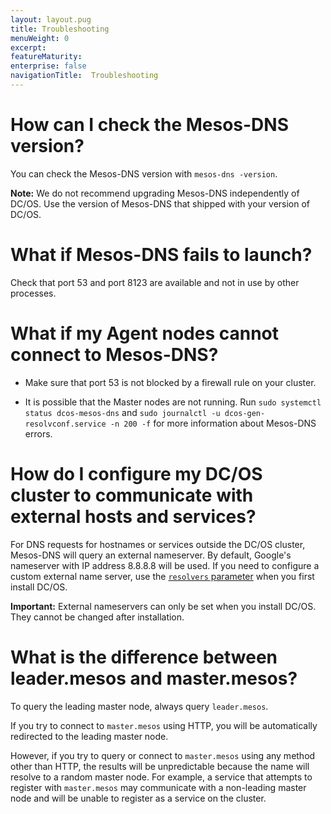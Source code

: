 ```yaml
---
layout: layout.pug
title: Troubleshooting
menuWeight: 0
excerpt:
featureMaturity:
enterprise: false
navigationTitle:  Troubleshooting
---
```


<!-- This source repo for this topic is https://github.com/dcos/dcos-docs -->


# How can I check the Mesos-DNS version?

You can check the Mesos-DNS version with `mesos-dns -version`.

**Note:** We do not recommend upgrading Mesos-DNS independently of DC/OS. Use the version of Mesos-DNS that shipped with your version of DC/OS.

# What if Mesos-DNS fails to launch?

Check that port 53 and port 8123 are available and not in use by other processes.

# What if my Agent nodes cannot connect to Mesos-DNS?

*   Make sure that port 53 is not blocked by a firewall rule on your cluster.

*   It is possible that the Master nodes are not running. Run `sudo systemctl status dcos-mesos-dns` and `sudo journalctl -u dcos-gen-resolvconf.service -n 200 -f` for more information about Mesos-DNS errors.

# How do I configure my DC/OS cluster to communicate with external hosts and services?

For DNS requests for hostnames or services outside the DC/OS cluster, Mesos-DNS will query an external nameserver. By default, Google's nameserver with IP address 8.8.8.8 will be used. If you need to configure a custom external name server, use the [`resolvers` parameter][1] when you first install DC/OS.

**Important:** External nameservers can only be set when you install DC/OS. They cannot be changed after installation.

# <a name="leader"></a>What is the difference between leader.mesos and master.mesos?

To query the leading master node, always query `leader.mesos`.

If you try to connect to `master.mesos` using HTTP, you will be automatically redirected to the leading master node.

However, if you try to query or connect to `master.mesos` using any method other than HTTP, the results will be unpredictable because the name will resolve to a random master node. For example, a service that attempts to register with `master.mesos` may communicate with a non-leading master node and will be unable to register as a service on the cluster.

 [1]: /docs/1.7/administration/installing/custom/configuration-parameters/
